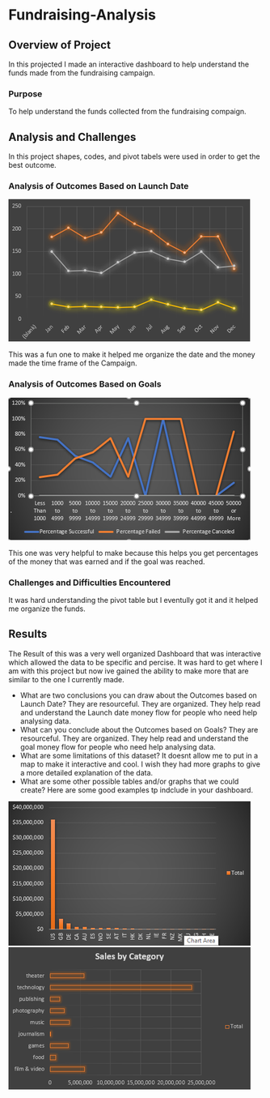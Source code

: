 # Fundraising-Analysis
## Overview of Project
In this projected I made an interactive dashboard to help understand the funds made from the fundraising campaign.
### Purpose
To help understand the funds collected from the fundraising compaign.

## Analysis and Challenges
In this project shapes, codes, and pivot tabels were used in order to get the best outcome.  
### Analysis of Outcomes Based on Launch Date
![Outcome by Launch Date](Resouces/outcomes_ld.png)

This was a fun one to make it helped me organize the date and the money made the time frame of the Campaign.
### Analysis of Outcomes Based on Goals
![Outcome by Goals](Resouces/outcome_goal.png)

This one was very helpful to make because this helps you get percentages of the money that was earned and if the goal was reached. 
### Challenges and Difficulties Encountered
It was hard understanding the pivot table but I eventully got it and it helped me organize the funds.
## Results
The Result of this was a very well organized Dashboard that was interactive which allowed the data to be specific and percise. It was hard to get where I am with this project but now ive gained the ability to make more that are similar to the one I currently made. 
- What are two conclusions you can draw about the Outcomes based on Launch Date?
They are resourceful. They are organized. They help read and understand the Launch date money flow for people who need help analysing data. 
- What can you conclude about the Outcomes based on Goals?
They are resourceful. They are organized. They help read and understand the goal money flow for people who need help analysing data. 
- What are some limitations of this dataset?
It doesnt allow me to put in a map to make it interactive and cool. I wish they had more graphs to give a more detailed explanation of the data. 
- What are some other possible tables and/or graphs that we could create?
Here are some good examples tp indclude in your dashboard.

![Sales by Country](Resouces/sales_country.png) ![sales by Parent Category](Resouces/sales_pc.png)
